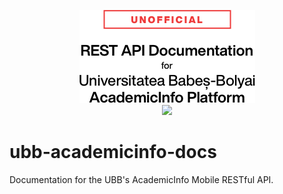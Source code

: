 <p align="center">
    <img width="281" height="149" src="https://github.com/FineasGavre/ubb-academicinfo-docs/raw/master/images/readme_head.png">
    <br>
    <img src="https://forthebadge.com/images/badges/reading-6th-grade-level.svg">
</p>



# ubb-academicinfo-docs
Documentation for the UBB's AcademicInfo Mobile RESTful API.
